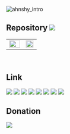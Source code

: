 ![ahnshy_intro](https://github.com/user-attachments/assets/ab117c55-1e6a-4a74-9df0-4d9c0d04367b)
## Repository <a href="https://hits.seeyoufarm.com"><img src="https://hits.seeyoufarm.com/api/count/incr/badge.svg?url=https%3A%2F%2Fgithub.com%2Fahnshy%2Fhit-counter&count_bg=%2379C83D&title_bg=%23555555&icon=&icon_color=%23E7E7E7&title=Today&edge_flat=false"/></a>
<table><tr><td valign="top" width="55%">
<img src="https://github-readme-stats.vercel.app/api?username=ahnshy&show_icons=true&count_private=true&hide_border=true&theme=github_dark" align="center" style="width: 100%" />

</td><td valign="top" width="44%">
<img src="https://github-readme-stats.vercel.app/api/top-langs/?username=ahnshy&show_icons=true&theme=github_dark&hide_border=true&layout=compact" align="center" style="width: 97%" />
</td></tr></table> 
<br/>


## Link
<a href="https://ahnshy.github.io/" target="_blank"><img src="https://img.shields.io/badge/github.io-gray?logo=github" /></a>
<a href="https://gitlab.com/ahnshy/" target="_blank"><img src="https://img.shields.io/badge/gitlab-red?logo=gitlab" /></a>
<a href="https://www.facebook.com/ahnshy/" target="_blank"><img src="https://img.shields.io/badge/Facebook-blue?logo=facebook" /></a>
<a href="https://www.linkedin.com/in/ahn-hoseong-97057191/" target="_blank"><img src="http://img.shields.io/badge/-LinkedIn-0072b1?style=flat&logo=linkedin" /></a>
<a href="https://blog.naver.com/ahnshy" target="_blank"><img src="https://img.shields.io/badge/Naver_Blog-white?logo=naver" /></a></td>
<a href="https://ahnshy.tistory.com/" target="_blank"><img src="https://img.shields.io/badge/Tistory_Blog-red?logo=tistory" /></a>
<img src="https://img.shields.io/badge/KakaoTalk-gray?logo=KakaoTalk" />
<img src="https://img.shields.io/badge/Telegram-white?logo=Telegram" />
<br/>

## Donation
<a href="https://www.buymeacoffee.com/27G6yAl/" target="_blank"><img src="https://img.shields.io/badge/Buy_me_a_coffee-grey?logo=buymeacoffee&logoColor=#FFDD00" /></a>

